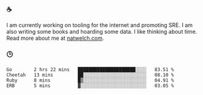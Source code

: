 ### ☕

I am currently working on tooling for the internet and promoting SRE. I am also writing some books and hoarding some data. I like thinking about time. Read more about me at [natwelch.com](https://natwelch.com).

### 🕒

<!--START_SECTION:waka-->
```text
Go        2 hrs 22 mins   █████████████████████░░░░   83.51 % 
Cheetah   13 mins         ██░░░░░░░░░░░░░░░░░░░░░░░   08.10 % 
Ruby      8 mins          █▒░░░░░░░░░░░░░░░░░░░░░░░   04.91 % 
ERB       5 mins          ▓░░░░░░░░░░░░░░░░░░░░░░░░   03.05 % 
```
<!--END_SECTION:waka-->
